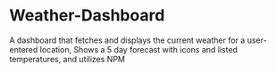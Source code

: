 # Weather-Dashboard
A dashboard that fetches and displays the current weather for a user-entered location, Shows a 5 day forecast with icons and listed temperatures, and utilizes NPM
